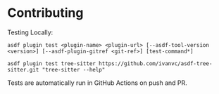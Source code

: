 # Contributing

Testing Locally:

```shell
asdf plugin test <plugin-name> <plugin-url> [--asdf-tool-version <version>] [--asdf-plugin-gitref <git-ref>] [test-command*]

asdf plugin test tree-sitter https://github.com/ivanvc/asdf-tree-sitter.git "tree-sitter --help"
```

Tests are automatically run in GitHub Actions on push and PR.
